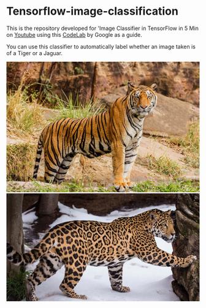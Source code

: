# Tensorflow-image-classification 
This is the repository developed for 'Image Classifier in TensorFlow in 5 Min on [Youtube](https://www.youtube.com/watch?v=QfNvhPx5Px8) using this [CodeLab](https://codelabs.developers.google.com/codelabs/tensorflow-for-poets/?utm_campaign=chrome_series_machinelearning_063016&utm_source=gdev&utm_medium=yt-desc#0) by Google as a guide.

You can use this classifier to automatically label whether an image taken is of a Tiger or a Jaguar. 

 
![el](https://github.com/AzizCode92/Tensorflow-image-classification/blob/master/test1.jpg  "Tiger")
![el](https://github.com/AzizCode92/Tensorflow-image-classification/blob/master/test4.jpg  "Jaguar")

